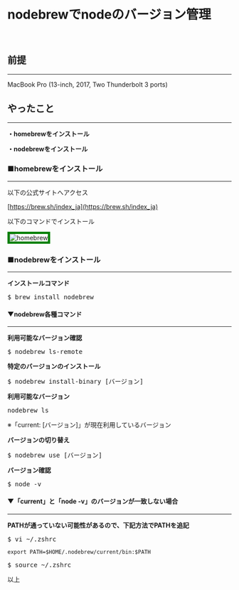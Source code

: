 # nodebrewでnodeのバージョン管理
　

## 前提
***
MacBook Pro (13-inch, 2017, Two Thunderbolt 3 ports)

## やったこと
***

<b>・homebrewをインストール</b>

<b>・nodebrewをインストール</b>

### ■homebrewをインストール
***

以下の公式サイトへアクセス

[https://brew.sh/index_ja](https://brew.sh/index_ja)

以下のコマンドでインストール

![homebrew](./img/article7/homebrew.png)

### ■nodebrewをインストール
***

<b>インストールコマンド</b>

<kbd>$ brew install nodebrew</kbd>

#### ▼nodebrew各種コマンド
***

<b>利用可能なバージョン確認</b>

<kbd>$ nodebrew ls-remote</kbd>

<b>特定のバージョンのインストール</b>

<kbd>$ nodebrew install-binary [バージョン]</kbd>

<b>利用可能なバージョン</b>

<kbd>nodebrew ls</kbd>

※「current: [バージョン]」が現在利用しているバージョン

<b>バージョンの切り替え</b>

<kbd>$ nodebrew use [バージョン]</kbd>

<b>バージョン確認</b>

<kbd>$ node -v</kbd>

#### ▼「current」と「node -v」のバージョンが一致しない場合
***

<b>PATHが通っていない可能性があるので、下記方法でPATHを追記</b>

<kbd>$ vi ~/.zshrc</kbd>

`export PATH=$HOME/.nodebrew/current/bin:$PATH`

<kbd>$ source ~/.zshrc</kbd>

以上

<style>
img {
    border: 5px solid green;
    max-width: 100%;
}
</style>
